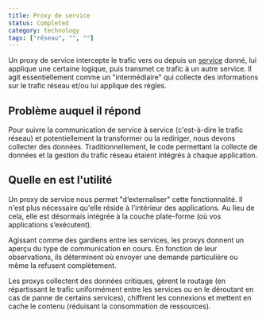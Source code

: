 ```yaml
---
title: Proxy de service
status: Completed
category: technology
tags: ["réseau", "", ""]
---
```


Un proxy de service intercepte le trafic vers ou depuis un [service](/fr/service/) donné,
lui applique une certaine logique, puis transmet ce trafic à un autre service.
Il agit essentiellement comme un "intermédiaire" qui collecte des informations sur le trafic réseau et/ou lui applique des règles.

## Problème auquel il répond

Pour suivre la communication de service à service (c'est-à-dire le trafic réseau) et
potentiellement la transformer ou la rediriger, nous devons collecter des données.
Traditionnellement, le code permettant la collecte de données et la gestion du trafic réseau étaient intégrés à chaque application.

## Quelle en est l'utilité

Un proxy de service nous permet "d’externaliser" cette fonctionnalité.
Il n'est plus nécessaire qu'elle réside à l'intérieur des applications.
Au lieu de cela, elle est désormais intégrée à la couche plate-forme (où vos applications s’exécutent).

Agissant comme des gardiens entre les services, les proxys donnent un aperçu du type de communication en cours.
En fonction de leur observations, ils déterminent où envoyer une demande particulière ou même la refusent complètement.

Les proxys collectent des données critiques, gèrent le routage (en répartissant le trafic uniformément entre les services ou en le déroutant en cas de panne de certains services),
chiffrent les connexions et mettent en cache le contenu (réduisant la consommation de ressources).
